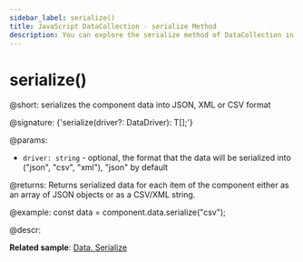 ```yaml
---
sidebar_label: serialize()
title: JavaScript DataCollection - serialize Method 
description: You can explore the serialize method of DataCollection in the documentation of the DHTMLX JavaScript UI library. Browse developer guides and API reference, try out code examples and live demos, and download a free 30-day evaluation version of DHTMLX Suite 7.
---
```


# serialize()

@short: serializes the component data into JSON, XML or CSV format

@signature: {'serialize(driver?: DataDriver): T[];'}

@params:
- `driver: string` - optional, the format that the data will be serialized into ("json", "csv", "xml"), "json" by default

@returns:
Returns serialized data for each item of the component either as an array of JSON objects or as a CSV/XML string. 

@example:
const data = component.data.serialize("csv");

@descr:

**Related sample**: [Data. Serialize](https://snippet.dhtmlx.com/7c35n4uf)
